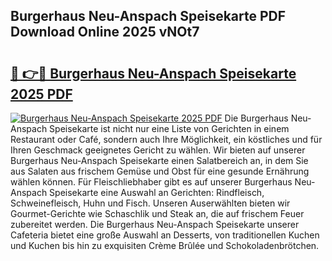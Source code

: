 ## Burgerhaus Neu-Anspach Speisekarte PDF Download Online 2025 vNOt7

# <h2><a href="http://gcddvbm.nevu.top/?p=Burgerhaus+Neu-Anspach+Speisekarte">🔗 👉🔴 Burgerhaus Neu-Anspach Speisekarte 2025 PDF</a></h2>

[![Burgerhaus Neu-Anspach Speisekarte 2025 PDF](https://i.imgur.com/dBaPXMq.png)](http://gcddvbm.nevu.top/?p=Burgerhaus+Neu-Anspach+Speisekarte)
Die Burgerhaus Neu-Anspach Speisekarte ist nicht nur eine Liste von Gerichten in einem Restaurant oder Café, sondern auch Ihre Möglichkeit, ein köstliches und für Ihren Geschmack geeignetes Gericht zu wählen. Wir bieten auf unserer Burgerhaus Neu-Anspach Speisekarte einen Salatbereich an, in dem Sie aus Salaten aus frischem Gemüse und Obst für eine gesunde Ernährung wählen können. Für Fleischliebhaber gibt es auf unserer Burgerhaus Neu-Anspach Speisekarte eine Auswahl an Gerichten: Rindfleisch, Schweinefleisch, Huhn und Fisch. Unseren Auserwählten bieten wir Gourmet-Gerichte wie Schaschlik und Steak an, die auf frischem Feuer zubereitet werden. Die Burgerhaus Neu-Anspach Speisekarte unserer Cafeteria bietet eine große Auswahl an Desserts, von traditionellen Kuchen und Kuchen bis hin zu exquisiten Crème Brûlée und Schokoladenbrötchen.
